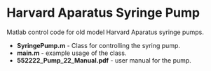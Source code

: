 # Harvard Aparatus Syringe Pump
Matlab control code for old model Harvard Aparatus syringe pumps.

 - **SyringePump.m** - Class for controlling the syring pump.
 - **main.m** - example usage of the class.
 - **552222_Pump_22_Manual.pdf** - user manual for the pump.
